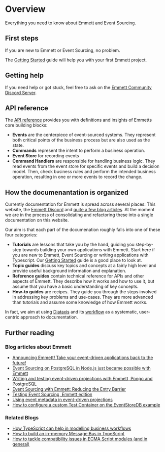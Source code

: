 # Overview

Everything you need to know about Emmett and Event Sourcing.

## First steps

If you are new to Emmett or Event Sourcing, no problem.

The [Getting Started](/getting-started) guide will help you with your first Emmett project.

## Getting help

If you need help or got stuck, feel free to ask on the [Emmett Community Discord Server](https://discord.gg/fTpqUTMmVa).

## API reference

The [API reference](/api-reference) provides you with definitions and insights of Emmetts core building blocks:

- **Events** are the centerpiece of event-sourced systems. They represent both critical points of the business process but are also used as the state.
- **Commands** represent the intent to perform a business operation.
- **Event Store** for recording events
- **Command Handlers** are responsible for handling business logic. They read events from the event store for specific events and build a decision model. Then, check business rules and perform the intended business operation, resulting in one or more events to record the change.

## How the documenantation is organized

Currently documentation for Emmett is spread across several places: This website, the [Emmett Discord](https://discord.gg/fTpqUTMmVa) and [quite a few blog articles](/overview#further-reading).
At the moment we are in the process of consolidating and refactoring these into a single documentation on this website.

Our aim is that each part of the documenation roughly falls into one of these four categories:

- **Tutorials** are lessons that take you by the hand, guiding you step-by-step towards building your own applications with Emmett. Start here if you are new to Emmett, Event Sourcing or writing applications with Typescript. Our [Getting Started](/getting-started) guide is a good place to look at.
- **Topic guides** discuss key topics and concepts at a fairly high level and provide useful background information and explanation.
- **Reference guides** contain technical reference for APIs and other aspects of Emmett. They describe how it works and how to use it, but assume that you have a basic understanding of key concepts.
- **How-to guides** are recipes. They guide you through the steps involved in addressing key problems and use-cases. They are more advanced than tutorials and assume some knowledge of how Emmett works.

In fact, we aim at using [Diataxis](https://diataxis.fr) and its [workflow](https://diataxis.fr/how-to-use-diataxis/) as a systematic, user-centric approach to documentation.

## Further reading

### Blog articles about Emmett

- [Announcing Emmett! Take your event-driven applications back to the future!](https://event-driven.io/en/introducing_emmett/)
- [Event Sourcing on PostgreSQL in Node.js just became possible with Emmett](https://event-driven.io/en/emmett_postgresql_event_store/)
- [Writing and testing event-driven projections with Emmett, Pongo and PostgreSQL](https://event-driven.io/en/emmett_projections_testing/)
- [Event Sourcing with Emmett: Reducing the Entry Barrier](https://medium.com/@mbneto/event-sourcing-with-emmett-how-to-reduce-the-entry-barrier-bf2d638c0437)
- [Testing Event Sourcing, Emmett edition](https://event-driven.io/en/testing_event_sourcing_emmett_edition/)
- [Using event metadata in event-driven projections](https://event-driven.io/en/projections_and_event_metadata/)
- [How to configure a custom Test Container on the EventStoreDB example](https://event-driven.io/en/custom_test_container_on_esdb_example/)

### Related Blogs

- [How TypeScript can help in modelling business workflows](https://event-driven.io/en/how_to_have_fun_with_typescript_and_workflow/)
- [How to build an in-memory Message Bus in TypeScript](https://event-driven.io/en/inmemory_message_bus_in_typescript/)
- [How to tackle compatibility issues in ECMA Script modules (and in general)](https://event-driven.io/en/how_to_tackle_esmodules_compatibility_issues/)
